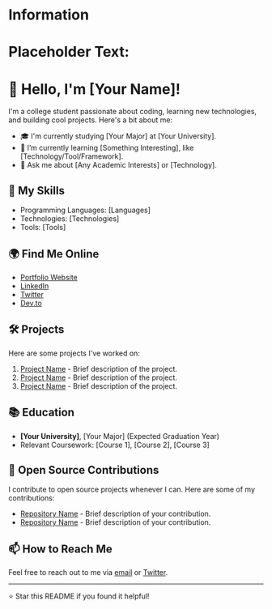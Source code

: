 # Information

# Placeholder Text:

# 👋 Hello, I'm [Your Name]!

I'm a college student passionate about coding, learning new technologies, and building cool projects. Here's a bit about me:

- 🎓 I'm currently studying [Your Major] at [Your University].
- 🌱 I’m currently learning [Something Interesting], like [Technology/Tool/Framework].
- 💬 Ask me about [Any Academic Interests] or [Technology].

## 🚀 My Skills

- Programming Languages: [Languages]
- Technologies: [Technologies]
- Tools: [Tools]

## 🌍 Find Me Online

- [Portfolio Website](https://www.example.com)
- [LinkedIn](https://www.linkedin.com/in/yourusername)
- [Twitter](https://twitter.com/yourusername)
- [Dev.to](https://dev.to/yourusername)

## 🛠️ Projects

Here are some projects I've worked on:

1. [Project Name](https://github.com/yourusername/project-name) - Brief description of the project.
2. [Project Name](https://github.com/yourusername/project-name) - Brief description of the project.
3. [Project Name](https://github.com/yourusername/project-name) - Brief description of the project.

## 📚 Education

- **[Your University]**, [Your Major] (Expected Graduation Year)
- Relevant Coursework: [Course 1], [Course 2], [Course 3]

## 🤝 Open Source Contributions

I contribute to open source projects whenever I can. Here are some of my contributions:

- [Repository Name](https://github.com/yourusername/repository-name) - Brief description of your contribution.
- [Repository Name](https://github.com/yourusername/repository-name) - Brief description of your contribution.

## 📫 How to Reach Me

Feel free to reach out to me via [email](mailto:youremail@example.com) or [Twitter](https://twitter.com/yourusername).

---

⭐️ Star this README if you found it helpful!
